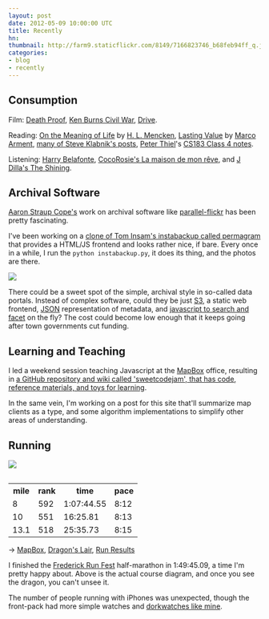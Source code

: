 ```yaml
---
layout: post
date: 2012-05-09 10:00:00 UTC
title: Recently
hn:
thumbnail: http://farm9.staticflickr.com/8149/7166823746_b68feb94ff_q.jpg
categories:
- blog
- recently
---
```


## Consumption

Film: [Death Proof](http://www.imdb.com/title/tt1028528/), [Ken Burns Civil War](http://www.pbs.org/civilwar/),
[Drive](http://www.imdb.com/title/tt0780504/).

Reading: [On the Meaning of Life](http://www.lettersofnote.com/2012/01/on-meaning-of-life.html)
by [H. L. Mencken](http://en.wikipedia.org/wiki/H._L._Mencken),
[Lasting Value](http://www.marco.org/2012/05/03/lasting-value) by [Marco Arment](http://www.marco.org/),
[many of Steve Klabnik's posts](http://blog.steveklabnik.com/archive), [Peter Thiel](http://en.wikipedia.org/wiki/Peter_Thiel)'s
[CS183 Class 4 notes](http://blakemasters.tumblr.com/post/21169325300/peter-thiels-cs183-startup-class-4-notes-essay).

Listening: [Harry Belafonte](http://en.wikipedia.org/wiki/Harry_Belafonte),
[CocoRosie's La maison de mon rêve](http://en.wikipedia.org/wiki/La_maison_de_mon_r%C3%AAve), and
[J Dilla's The Shining](http://ds.io/IN0XV3).

## Archival Software

[Aaron Straup Cope's](http://www.aaronland.info/weblog/) work on archival software
like [parallel-flickr](http://straup.github.com/parallel-flickr/) has been
pretty fascinating.

I've been working on a [clone of Tom Insam's instabackup called permagram](https://github.com/tmcw/instabackup)
that provides a HTML/JS frontend and looks rather nice, if bare. Every
once in a while, I run the `python instabackup.py`, it does its thing,
and the photos are there.

[![](http://farm8.staticflickr.com/7211/7166624512_dac65bd836_z.jpg)](https://github.com/tmcw/permagram)

There could be a sweet spot of the simple, archival style in so-called
data portals. Instead of complex software, could they be just [S3](http://aws.amazon.com/s3/),
a static web frontend, [JSON](http://json.org/)
representation of metadata, and [javascript to search and facet](http://square.github.com/crossfilter/)
on the fly? The cost could become low enough that it keeps going after
town governments cut funding.

## Learning and Teaching

I led a weekend session teaching Javascript at the [MapBox](http://mapbox.com/) office,
resulting in [a GitHub repository and wiki called 'sweetcodejam', that has code,
reference materials, and toys for learning](https://github.com/tmcw/sweetcodejam/wiki).

In the same vein, I'm working on a post for this site that'll summarize map clients
as a type, and some algorithm implementations to simplify other areas of understanding.

## Running

![](http://farm9.staticflickr.com/8149/7166823746_b68feb94ff_z.jpg)

<table class='data-table' style='float:right;margin-left:20px;'>
  <tr><th>mile</th><th>rank</th><th>time</th><th>pace</th></tr>
  <tr>
  <td>8</td><td>592</td><td>1:07:44.55</td><td>8:12</td>
  </tr><tr>
  <td>10</td><td>551</td><td>16:25.81</td><td>8:13</td>
  </tr><tr>
  <td>13.1</td><td>518</td><td>25:35.73</td><td>8:15</td>
  </tr>
</table>

&rarr; [MapBox](http://mapbox.com/maps/),
[Dragon's Lair](http://en.wikipedia.org/wiki/Dragon's_Lair),
[Run Results](http://connect.garmin.com/activity/175452895)

I finished the [Frederick Run Fest](http://www.frederickrunfest.com/) half-marathon
in 1:49:45.09, a time I'm pretty happy about. Above is the actual course
diagram, and once you see the dragon, you can't unsee it.

The number of people running with iPhones was unexpected, though the front-pack
had more simple watches and [dorkwatches like mine](https://buy.garmin.com/shop/shop.do?pID=349&ra=true).
